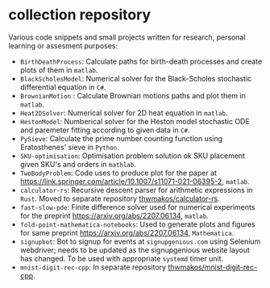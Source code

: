 # collection repository

Various code snippets and small projects written for research, personal learning or assesment purposes:

- ``BirthDeathProcess``: Calculate paths for birth-death processes and create plots of them in ``matlab``.
- ``BlackScholesModel``: Numerical solver for the Black-Scholes stochastic differential equation in ``C#``.
- ``BrownianMotion`` : Calculate Brownian motions paths and plot them in ``matlab``.
- ``Heat2DSolver``: Numerical solver for 2D heat equation in ``matlab``.
- ``HestonModel``: Numberical solver for the Heston model stochastic ODE and paremeter fitting according to given data in ``C#``.
- ``PySieve``: Calculate the prime number counting function using Eratosthenes' sieve in ``Python``.
- ``SKU-optimisation``: Optimisation problem solution ok SKU placement given SKU's and orders in ``mathlab``.
- ``TwoBodyProblem``: Code uses to produce plot for the paper at <https://link.springer.com/article/10.1007/s11071-021-06395-2>, ``matlab``.
- ``calculator-rs``: Recursive descent parser for arithmetic expressions in ``Rust``. Moved to separate repository [thwmakos/calculator-rs](https://github.com/thwmakos/calculator-rs).
- ``fast-slow-pde``: Finite difference solver used for numerical experiments for the preprint <https://arxiv.org/abs/2207.06134>, ``matlab``.
- ``fold-point-mathematica-notebooks``: Used to generate plots and figures for same preprint <https://arxiv.org/abs/2207.06134>, ``Mathematica``.
- ``signupbot``: Bot to signup for events at ``signupgenious.com`` using Selenium webdriver; needs to be updated as the signupgenious website layout has changed. To be used with appropriate ``systemd`` timer unit.
- ``mnist-digit-rec-cpp``: In separate repository [thwmakos/mnist-digit-rec-cpp](https://github.com/thwmakos/mnist-digit-rec-cpp).
